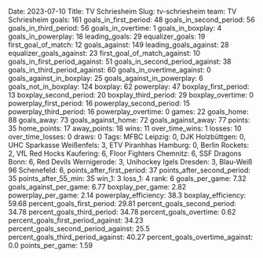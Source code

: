 Date: 2023-07-10
Title: TV Schriesheim
Slug: tv-schriesheim
team: TV Schriesheim
goals: 161
goals_in_first_period: 48
goals_in_second_period: 56
goals_in_third_period: 56
goals_in_overtime: 1
goals_in_boxplay: 4
goals_in_powerplay: 18
leading_goals: 29
equalizer_goals: 19
first_goal_of_match: 12
goals_against: 149
leading_goals_against: 28
equalizer_goals_against: 23
first_goal_of_match_against: 10
goals_in_first_period_against: 51
goals_in_second_period_against: 38
goals_in_third_period_against: 60
goals_in_overtime_against: 0
goals_against_in_boxplay: 25
goals_against_in_powerplay: 6
goals_not_in_boxplay: 124
boxplay: 62
powerplay: 47
boxplay_first_period: 13
boxplay_second_period: 20
boxplay_third_period: 29
boxplay_overtime: 0
powerplay_first_period: 16
powerplay_second_period: 15
powerplay_third_period: 16
powerplay_overtime: 0
games: 22
goals_home: 88
goals_away: 73
goals_against_home: 72
goals_against_away: 77
points: 35
home_points: 17
away_points: 18
wins: 11
over_time_wins: 1
losses: 10
over_time_losses: 0
draws: 0
Tags:  MFBC Leipzig: 0,  DJK Holzbüttgen: 0,  UHC Sparkasse Weißenfels: 3,  ETV Piranhhas Hamburg: 0,  Berlin Rockets: 2,  VfL Red Hocks Kaufering: 6,  Floor Fighters Chemnitz: 6,  SSF Dragons Bonn: 6,  Red Devils Wernigerode: 3,  Unihockey Igels Dresden: 3,  Blau-Weiß 96 Schenefeld: 6,
points_after_first_period: 37
points_after_second_period: 35
points_after_55_min: 35
win_1: 3
loss_1: 4
rank: 6
goals_per_game: 7.32
goals_against_per_game: 6.77
boxplay_per_game: 2.82
powerplay_per_game: 2.14
powerplay_efficiency: 38.3
boxplay_efficiency: 59.68
percent_goals_first_period: 29.81
percent_goals_second_period: 34.78
percent_goals_third_period: 34.78
percent_goals_overtime: 0.62
percent_goals_first_period_against: 34.23
percent_goals_second_period_against: 25.5
percent_goals_third_period_against: 40.27
percent_goals_overtime_against: 0.0
points_per_game: 1.59
